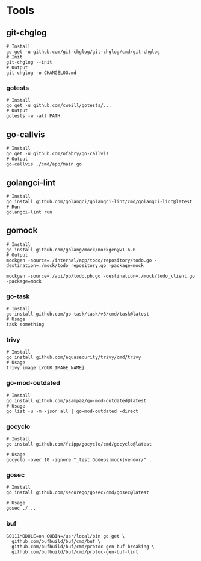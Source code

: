 # Tools

## git-chglog

```shell
# Install
go get -u github.com/git-chglog/git-chglog/cmd/git-chglog
# Init
git-chglog --init
# Output 
git-chglog -o CHANGELOG.md
```

### gotests

```shell
# Install
go get -u github.com/cweill/gotests/...
# Output
gotests -w -all PATH
```

## go-callvis

```shell
# Install
go get -u github.com/ofabry/go-callvis
# Output
go-callvis ./cmd/app/main.go
```

## golangci-lint

```shell
# Install
go install github.com/golangci/golangci-lint/cmd/golangci-lint@latest
# Run
golangci-lint run
```

## gomock

```shell
# Install
go install github.com/golang/mock/mockgen@v1.6.0
# Output
mockgen -source=./internal/app/todo/repository/todo.go -destination=./mock/todo_repository.go -package=mock

mockgen -source=./api/pb/todo.pb.go -destination=./mock/todo_client.go -package=mock
```

### go-task

```shell
# Install
go install github.com/go-task/task/v3/cmd/task@latest
# Usage
task something
```

### trivy

```shell
# Install
go install github.com/aquasecurity/trivy/cmd/trivy
# Usage
trivy image [YOUR_IMAGE_NAME]
```

### go-mod-outdated

```shell
# Install
go install github.com/psampaz/go-mod-outdated@latest
# Usage
go list -u -m -json all | go-mod-outdated -direct
```

### gocyclo

```shell
# Install
go install github.com/fzipp/gocyclo/cmd/gocyclo@latest

# Usage
gocyclo -over 10 -ignore "_test|Godeps|mock|vendor/" .
```

### gosec

```shell
# Install
go install github.com/securego/gosec/cmd/gosec@latest

# Usage
gosec ./...
```

### buf

```shell
GO111MODULE=on GOBIN=/usr/local/bin go get \
  github.com/bufbuild/buf/cmd/buf \
  github.com/bufbuild/buf/cmd/protoc-gen-buf-breaking \
  github.com/bufbuild/buf/cmd/protoc-gen-buf-lint
```
